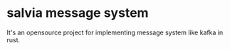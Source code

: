 # salvia message system

It's an opensource project for implementing message system like kafka in rust.
